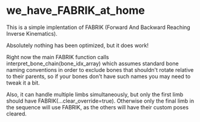 # we_have_FABRIK_at_home
This is a simple implentation of FABRIK (Forward And Backward Reaching Inverse Kinematics).  

Absolutely nothing has been optimized, but it does work!

Right now the main FABRIK function calls interpret_bone_chain(bone_idx_array) which assumes standard bone naming conventions in order to exclude bones that shouldn't rotate relative to their parents, so if your bones don't have such names you may need to tweak it a bit.

Also, it can handle multiple limbs simultaneously, but only the first limb should have FABRIK(...clear_override=true).  Otherwise only the final limb in the sequence will use FABRIK, as the others will have their custom poses cleared.
